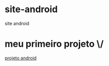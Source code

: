 # site-android
 site android

<!DOCTYPE html>
<html lang="en">
<head>
    <link rel="stylesheet" type="text/css" href="css.css">
    <meta charset="UTF-8">
    <meta http-equiv="X-UA-Compatible" content="IE=edge">
    <meta name="viewport" content="width=device-width, initial-scale=1.0">
</head>
<body>
    <h1>meu primeiro projeto \/</h1>
    <a href="https://otaciliomartins.github.io/site-android/docs/">projeto android</a>
</body>
</html>